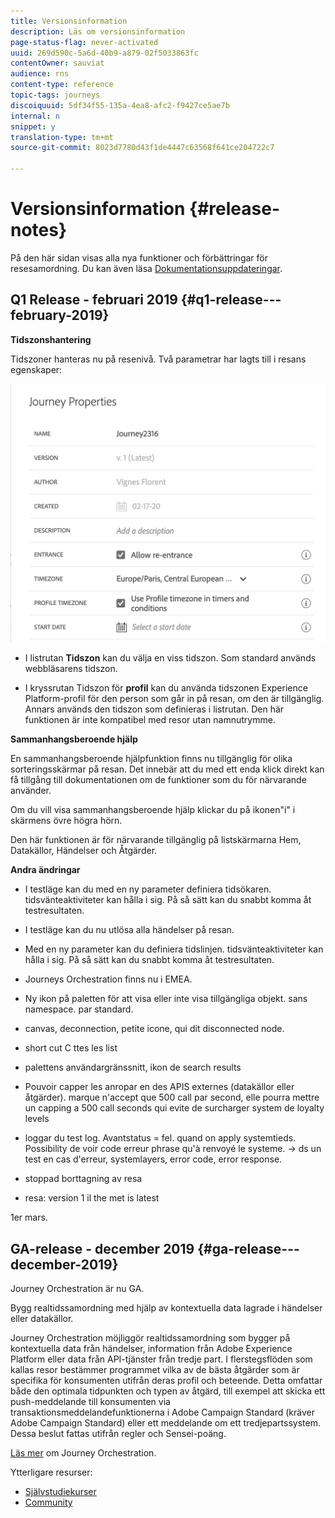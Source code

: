 ```yaml
---
title: Versionsinformation
description: Läs om versionsinformation
page-status-flag: never-activated
uuid: 269d590c-5a6d-40b9-a879-02f5033863fc
contentOwner: sauviat
audience: rns
content-type: reference
topic-tags: journeys
discoiquuid: 5df34f55-135a-4ea8-afc2-f9427ce5ae7b
internal: n
snippet: y
translation-type: tm+mt
source-git-commit: 8023d7780d43f1de4447c63568f641ce204722c7

---
```



# Versionsinformation {#release-notes}

På den här sidan visas alla nya funktioner och förbättringar för resesamordning.
Du kan även läsa [Dokumentationsuppdateringar](../release-notes/documentation-updates.md).

## Q1 Release - februari 2019 {#q1-release---february-2019}

**Tidszonshantering**

Tidszoner hanteras nu på resenivå. Två parametrar har lagts till i resans egenskaper:

![](../assets/rn-timezone.png)

* I listrutan **Tidszon** kan du välja en viss tidszon. Som standard används webbläsarens tidszon.

* I kryssrutan Tidszon för **profil** kan du använda tidszonen Experience Platform-profil för den person som går in på resan, om den är tillgänglig. Annars används den tidszon som definieras i listrutan. Den här funktionen är inte kompatibel med resor utan namnutrymme.

**Sammanhangsberoende hjälp**

En sammanhangsberoende hjälpfunktion finns nu tillgänglig för olika sorteringsskärmar på resan. Det innebär att du med ett enda klick direkt kan få tillgång till dokumentationen om de funktioner som du för närvarande använder.

Om du vill visa sammanhangsberoende hjälp klickar du på ikonen&quot;i&quot; i skärmens övre högra hörn.

Den här funktionen är för närvarande tillgänglig på listskärmarna Hem, Datakällor, Händelser och Åtgärder.

**Andra ändringar**

* I testläge kan du med en ny parameter definiera tidsökaren.  tidsvänteaktiviteter kan hålla i sig. På så sätt kan du snabbt komma åt testresultaten.

* I testläge kan du nu utlösa alla händelser på resan.


* Med en ny parameter kan du definiera tidslinjen.  tidsvänteaktiviteter kan hålla i sig. På så sätt kan du snabbt komma åt testresultaten.

* Journeys Orchestration finns nu i EMEA.

* Ny ikon på paletten för att visa eller inte visa tillgängliga objekt. sans namespace. par standard.

* canvas, deconnection, petite icone, qui dit disconnected node.

* short cut C ttes les list

* palettens användargränssnitt, ikon de search results

* Pouvoir capper les anropar en des APIS externes (datakällor eller åtgärder). marque n&#39;accept que 500 call par second, elle pourra mettre un capping a 500 call seconds qui evite de surcharger system de loyalty levels

* loggar du test log. Avantstatus = fel. quand on apply systemtieds. Possibility de voir code erreur phrase qu&#39;à renvoyé le systeme. -> ds un test en cas d&#39;erreur, systemlayers, error code, error response.

* stoppad borttagning av resa

* resa: version 1 il the met is latest

1er mars.


## GA-release - december 2019 {#ga-release---december-2019}

Journey Orchestration är nu GA.

Bygg realtidssamordning med hjälp av kontextuella data lagrade i händelser eller datakällor.

Journey Orchestration möjliggör realtidssamordning som bygger på kontextuella data från händelser, information från Adobe Experience Platform eller data från API-tjänster från tredje part. I flerstegsflöden som kallas resor bestämmer programmet vilka av de bästa åtgärder som är specifika för konsumenten utifrån deras profil och beteende. Detta omfattar både den optimala tidpunkten och typen av åtgärd, till exempel att skicka ett push-meddelande till konsumenten via transaktionsmeddelandefunktionerna i Adobe Campaign Standard (kräver Adobe Campaign Standard) eller ett meddelande om ett tredjepartssystem. Dessa beslut fattas utifrån regler och Sensei-poäng.

[Läs mer](../action/working-with-adobe-campaign.md) om Journey Orchestration.

Ytterligare resurser:

* [Självstudiekurser](https://docs.adobe.com/content/help/en/platform-learn/tutorials/journey-orchestration/introduction.html)
* [Community](https://www.adobe.com/go/journeyorchestrationcommunity)